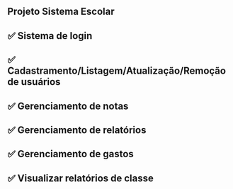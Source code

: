 ## Projeto Sistema Escolar 

## ✅ Sistema de login
## ✅ Cadastramento/Listagem/Atualização/Remoção de usuários
## ✅ Gerenciamento de notas
## ✅ Gerenciamento de relatórios
## ✅ Gerenciamento de gastos
## ✅ Visualizar relatórios de classe
